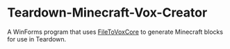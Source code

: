 # Teardown-Minecraft-Vox-Creator

A WinForms program that uses [FileToVoxCore](https://github.com/Zarbuz/FileToVoxCore) to generate Minecraft blocks for use in Teardown.
